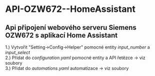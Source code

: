 # API-OZW672--HomeAssistant  
## Api připojení webového serveru Siemens OZW672 s aplikací Home Assistant
1.) Vytvořit "Setting->Config->Helper" pomocné entity *input_number* a *input_select*  
2.) Přidat do *configuration.yaml* pomocné entity a API řetězce -> viz soubory  
3.) Přidat do *automations.yaml* automatizace -> viz soubory 

